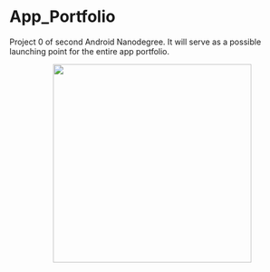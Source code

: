 # App_Portfolio
Project 0 of second Android Nanodegree.  It will serve as a possible launching point for the entire app portfolio.

<p align="center">
  <img src="https://cloud.githubusercontent.com/assets/17789182/17041821/df37df06-4f76-11e6-97eb-3f9097ce2cba.gif" width="350"/>
</p>


